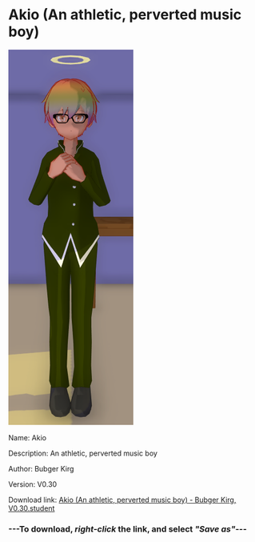 # Akio (An athletic, perverted music boy)

<img src = "https://raw.githubusercontent.com/Arbiter1223/Daigaku-Gurashi-Custom-Students/master/Students/Files/Akio%20(An%20athletic%2C%20perverted%20music%20boy).png">

Name: Akio

Description: An athletic, perverted music boy

Author: Bubger Kirg

Version: V0.30

Download link: <a href="https://raw.githubusercontent.com/Arbiter1223/Daigaku-Gurashi-Custom-Students/master/Students/Files/Akio%20(An%20athletic%2C%20perverted%20music%20boy)%20-%20Bubger%20Kirg%2C%20V0.30.student">Akio (An athletic, perverted music boy) - Bubger Kirg, V0.30.student</a>

### ---**To download, _right-click_ the link, and select _"Save as"_**---
